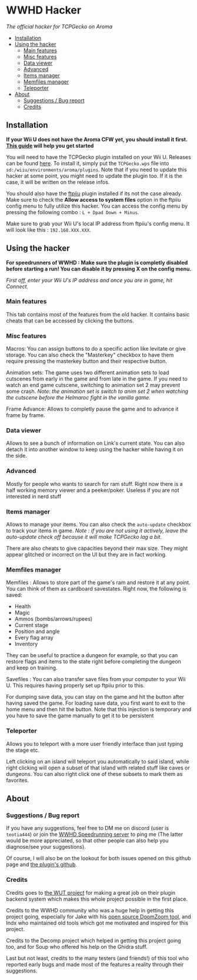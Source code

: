 # WWHD Hacker
*The official hacker for TCPGecko on Aroma*

* [Installation](#installation)
* [Using the hacker](#using-the-hacker)
  * [Main features](#main-features)
  * [Misc features](#misc-features)
  * [Data viewer](#data-viewer)
  * [Advanced](#advanced)
  * [Items manager](#items-manager)
  * [Memfiles manager](#memfiles-manager)
  * [Teleporter](#teleporter)
* [About](#about)
  * [Suggestions / Bug report](#suggestions--bug-report)
  * [Credits](#credits)


## Installation
**If your Wii U does not have the Aroma CFW yet, you should install it first. [This guide](https://wiiu.hacks.guide/aroma/getting-started.html) will help you get started**

You will need to have the TCPGecko plugin installed on your Wii U. Releases can be found [here](https://github.com/Teotia444/TCPGeckoAroma/releases/latest). To install it, simply put the `TCPGecko.wps` file into `sd:/wiiu/environments/aroma/plugins`. Note that if you need to update this hacker at some point, you might need to update the plugin too. If it is the case, it will be written on the release infos.

You should also have the [ftpiiu](https://github.com/wiiu-env/ftpiiu_plugin/releases/latest) plugin installed if its not the case already. Make sure to check the **Allow access to system files** option in the ftpiiu config menu to fully utilize this hacker. You can access the config menu by pressing the following combo : `L + Dpad Down + Minus`.

Make sure to grab your Wii U's local IP address from ftpiiu's config menu. It will look like this : `192.168.XXX.XXX`.

## Using the hacker
**For speedrunners of WWHD : Make sure the plugin is completly disabled before starting a run! You can disable it by pressing X on the config menu.**

*First off, enter your Wii U's IP address and once you are in game, hit Connect.*

### Main features
This tab contains most of the features from the old hacker. It contains basic cheats that can be accessed by clicking the buttons.

### Misc features
Macros: You can assign buttons to do a specific action like levitate or give storage. You can also check the "Masterkey" checkbox to have them require pressing the masterkey button and their respective button. 

Animation sets: The game uses two different animation sets to load cutscenes from early in the game and from late in the game. If you need to watch an end game cutscene, switching to animation set 2 may prevent some crash. *Note: the animation set is switch to anim set 2 when watching the cutscene before the Helmaroc fight in the vanilla game.*

Frame Advance: Allows to completly pause the game and to advance it frame by frame.

### Data viewer
Allows to see a bunch of information on Link's current state. You can also detach it into another window to keep using the hacker while having it on the side.

### Advanced
Mostly for people who wants to search for ram stuff. Right now there is a half working memory viewer and a peeker/poker. Useless if you are not interested in nerd stuff

### Items manager
Allows to manage your items. You can also check the `auto-update` checkbox to track your items in game. *Note : if you are not using it actively, leave the auto-update check off because it will make TCPGecko lag a bit.*

There are also cheats to give capacities beyond their max size. They might appear glitched or incorrect on the UI but they are in fact working.

### Memfiles manager
Memfiles : Allows to store part of the game's ram and restore it at any point. You can think of them as cardboard savestates. Right now, the following is saved:
- Health
- Magic
- Ammos (bombs/arrows/rupees)
- Current stage
- Position and angle
- Every flag array
- Inventory

They can be useful to practice a dungeon for example, so that you can restore flags and items to the state right before completing the dungeon and keep on training.

Savefiles : You can also transfer save files from your computer to your Wii U. This requires having properly set up ftpiiu prior to this. 

For dumping save data, you can stay on the game and hit the button after having saved the game. For loading save data, you first want to exit to the home menu and then hit the button. Note that this injection is temporary and you have to save the game manually to get it to be persistent

### Teleporter
Allows you to teleport with a more user friendly interface than just typing the stage etc.

Left clicking on an island will teleport you automatically to said island, while right clicking will open a subset of that island with related stuff like caves or dungeons. You can also right click one of these subsets to mark them as favorites.

## About


### Suggestions / Bug report
If you have any suggestions, feel free to DM me on discord (user is `teotia444`) or join the [WWHD Speedrunning server](https://discord.gg/VCEym4jYUX) to ping me (The latter would be more appreciated, so that other people can also help you diagnose/see your suggestions). 

Of course, I will also be on the lookout for both issues opened on this github page and [the plugin's github](https://github.com/Teotia444/TCPGeckoAroma/releases/latest).

### Credits
Credits goes to [the WUT project](https://github.com/wiiu-env/) for making a great job on their plugin backend system which makes this whole project possible in the first place. 

Credits to the WWHD community who was a huge help in getting this project going, especially for Jake with his [open source DoomZoom tool](https://github.com/JakeButf/DoomZoom/), and Indx who maintained old tools which got me motivated and inspired for this project. 

Credits to the Decomp project which helped in getting this project going too, and for Soup who offered his help on the Ghidra stuff. 

Last but not least, credits to the many testers (and friends!) of this tool who reported early bugs and made most of the features a reality through their suggestions.